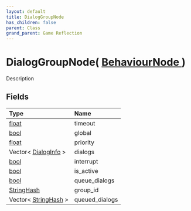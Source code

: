 ```yaml
---
layout: default
title: DialogGroupNode
has_children: false
parent: Class
grand_parent: Game Reflection
---
```

# DialogGroupNode( [ BehaviourNode ](/riftbreaker-wiki/docs/game-reflection/classes/behaviour_node/) )
Description 

## Fields

| Type | Name |
|:----------|:--------------|
| [float](/riftbreaker-wiki/docs/game-reflection/components/float/) | timeout |
| [bool](/riftbreaker-wiki/docs/game-reflection/components/bool/) | global |
| [float](/riftbreaker-wiki/docs/game-reflection/components/float/) | priority |
| Vector< [DialogInfo](/riftbreaker-wiki/docs/game-reflection/classes/dialog_info/) > | dialogs |
| [bool](/riftbreaker-wiki/docs/game-reflection/components/bool/) | interrupt |
| [bool](/riftbreaker-wiki/docs/game-reflection/components/bool/) | is_active |
| [bool](/riftbreaker-wiki/docs/game-reflection/components/bool/) | queue_dialogs |
| [StringHash](/riftbreaker-wiki/docs/game-reflection/classes/string_hash/) | group_id |
| Vector< [StringHash](/riftbreaker-wiki/docs/game-reflection/classes/string_hash/) > | queued_dialogs |

